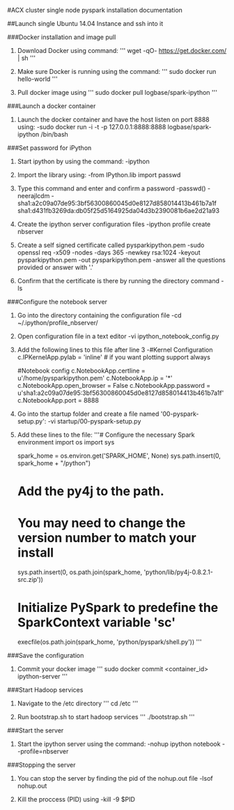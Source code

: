 #ACX cluster single node pyspark installation documentation

##Launch single Ubuntu 14.04 Instance and ssh into it

###Docker installation and image pull
1. Download Docker using command:
'''
wget -qO- https://get.docker.com/ | sh
'''

2. Make sure Docker is running using the command:
'''
sudo docker run hello-world
'''

3. Pull docker image using
'''
sudo docker pull logbase/spark-ipython
'''

###Launch a docker container
1. Launch the docker container and have the host listen on port 8888 using:
	-sudo docker run -i -t -p 127.0.0.1:8888:8888 logbase/spark-ipython /bin/bash

###Set password for iPython
1. Start ipython by using the command:
	-ipython

2. Import the library using:
	-from IPython.lib import passwd

3. Type this command and enter and confirm a password
	-passwd()
	-neerajlcdm
	-sha1:a2c09a07de95:3bf56300860045d0e8127d858014413b461b7a1f
	sha1:d431fb3269da:db05f25d5164925da04d3b2390081b6ae2d21a93

4. Create the ipython server configuration files
	-ipython profile create nbserver

5. Create a self signed certificate called pysparkipython.pem
	-sudo openssl req -x509 -nodes -days 365 -newkey rsa:1024 -keyout pysparkipython.pem -out pysparkipython.pem
	-answer all the questions provided or answer with '.'

6. Confirm that the certificate is there by running the directory command
	-ls

###Configure the notebook server
1. Go into the directory containing the configuration file
	-cd ~/.ipython/profile_nbserver/

2. Open configuration file in a text editor
	-vi ipython_notebook_config.py

3. Add the following lines to this file after line 3
	-#Kernel Configuration
	c.IPKernelApp.pylab = 'inline' # if you want plotting support always

	#Notebook config
	c.NotebookApp.certline = u'/home/pysparkipython.pem'
	c.NotebookApp.ip = '*'
	c.NotebookApp.open_browser = False
	c.NotebookApp.password = u'sha1:a2c09a07de95:3bf56300860045d0e8127d858014413b461b7a1f'
	c.NotebookApp.port = 8888

4. Go into the startup folder and create a file named '00-pyspark-setup.py':
	-vi startup/00-pyspark-setup.py

5. Add these lines to the file:
'''# Configure the necessary Spark environment
	import os
	import sys

	spark_home = os.environ.get('SPARK_HOME', None)
	sys.path.insert(0, spark_home + "/python")

	# Add the py4j to the path.
	# You may need to change the version number to match your install
	sys.path.insert(0, os.path.join(spark_home, 'python/lib/py4j-0.8.2.1-src.zip'))

	# Initialize PySpark to predefine the SparkContext variable 'sc'
	execfile(os.path.join(spark_home, 'python/pyspark/shell.py'))
'''

###Save the configuration
1. Commit your docker image
'''
sudo docker commit <container_id> ipython-server
'''

###Start Hadoop services
1. Navigate to the /etc directory
'''
cd /etc
'''

2. Run bootstrap.sh to start hadoop services
'''
./bootstrap.sh
'''

###Start the server
1. Start the ipython server using the command:
	-nohup ipython notebook --profile=nbserver

###Stopping the server 
1. You can stop the server by finding the pid of the nohup.out file
	-lsof nohup.out

2. Kill the proccess (PID) using
	-kill -9 $PID